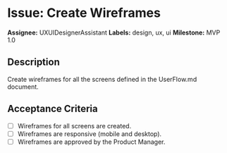 
# Issue: Create Wireframes

**Assignee:** UXUIDesignerAssistant
**Labels:** design, ux, ui
**Milestone:** MVP 1.0

## Description

Create wireframes for all the screens defined in the UserFlow.md document.

## Acceptance Criteria

- [ ] Wireframes for all screens are created.
- [ ] Wireframes are responsive (mobile and desktop).
- [ ] Wireframes are approved by the Product Manager.
